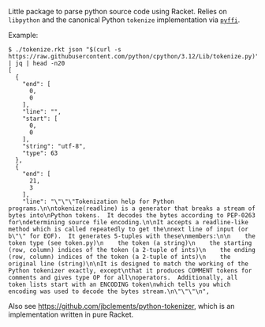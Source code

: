 Little package to parse python source code using Racket. Relies on `libpython` and the canonical Python `tokenize` implementation via [`pyffi`](https://soegaard.github.io/pyffi/).

Example:
```
$ ./tokenize.rkt json "$(curl -s https://raw.githubusercontent.com/python/cpython/3.12/Lib/tokenize.py)" | jq | head -n20
[
  {
    "end": [
      0,
      0
    ],
    "line": "",
    "start": [
      0,
      0
    ],
    "string": "utf-8",
    "type": 63
  },
  {
    "end": [
      21,
      3
    ],
    "line": "\"\"\"Tokenization help for Python programs.\n\ntokenize(readline) is a generator that breaks a stream of bytes into\nPython tokens.  It decodes the bytes according to PEP-0263 for\ndetermining source file encoding.\n\nIt accepts a readline-like method which is called repeatedly to get the\nnext line of input (or b\"\" for EOF).  It generates 5-tuples with these\nmembers:\n\n    the token type (see token.py)\n    the token (a string)\n    the starting (row, column) indices of the token (a 2-tuple of ints)\n    the ending (row, column) indices of the token (a 2-tuple of ints)\n    the original line (string)\n\nIt is designed to match the working of the Python tokenizer exactly, except\nthat it produces COMMENT tokens for comments and gives type OP for all\noperators.  Additionally, all token lists start with an ENCODING token\nwhich tells you which encoding was used to decode the bytes stream.\n\"\"\"\n",
```

Also see https://github.com/jbclements/python-tokenizer, which is an implementation written in pure Racket. 
